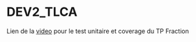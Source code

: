 # DEV2_TLCA
Lien de la [video](https://webcloud.doussis.be/s/k528FZn5YadWCsM) pour le test unitaire et coverage du TP Fraction 
